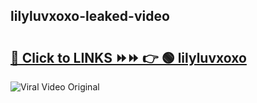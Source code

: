 
 ## lilyluvxoxo-leaked-video 

# <h2><a href="https://clipsfans.com/lilyluvxoxo&ref=git">🔗 Click to LINKS ⏩⏩ 👉 🟢 lilyluvxoxo </a></h2>

<a href="https://clipsfans.com/lilyluvxoxo&ref=git" rel="nofollow" data-target="animated-image.originalLink"><img src="https://i.ibb.co.com/xMMVF88/686577567.gif" alt="Viral Video Original" style="max-width: 100%; display: inline-block;" data-target="animated-image.originalImage"></a>
